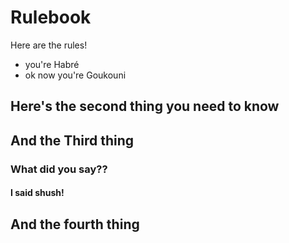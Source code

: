 # Rulebook
Here are the rules!
- you're Habré
- ok now you're Goukouni

## Here's the second thing you need to know
## And the Third thing
### What did you say??
#### I said shush!
## And the fourth thing